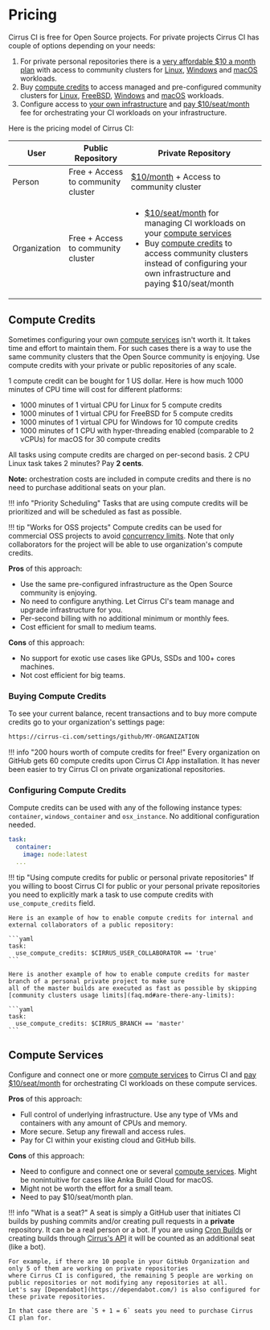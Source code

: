 # Pricing

Cirrus CI is free for Open Source projects. For private projects Cirrus CI has couple of options depending on your needs:

1. For private personal repositories there is a [very affordable $10 a month plan](https://github.com/marketplace/cirrus-ci/plan/MDIyOk1hcmtldHBsYWNlTGlzdGluZ1BsYW45OTI=#pricing-and-setup) with 
   access to community clusters for [Linux](guide/linux.md), [Windows](guide/windows.md) and [macOS](guide/macOS.md) workloads.
2. Buy [compute credits](#compute-credits) to access managed and pre-configured community clusters for [Linux](guide/linux.md), [FreeBSD](guide/FreeBSD.md), [Windows](guide/windows.md) and [macOS](guide/macOS.md) workloads.
3. Configure access to [your own infrastructure](#compute-services) and [pay $10/seat/month](https://github.com/marketplace/cirrus-ci/plan/MDIyOk1hcmtldHBsYWNlTGlzdGluZ1BsYW45OTM=#pricing-and-setup)
   fee for orchestrating your CI workloads on your infrastructure.

Here is the pricing model of Cirrus CI:

User | Public Repository | Private Repository
--- | --- | ---
Person | Free + Access to community cluster | [$10/month](https://github.com/marketplace/cirrus-ci/plan/MDIyOk1hcmtldHBsYWNlTGlzdGluZ1BsYW45OTI=#pricing-and-setup) + Access to community cluster
Organization | Free + Access to community cluster | <ul><li>[$10/seat/month](#compute-services) for managing CI workloads on your [compute services](#compute-services)</li><li>Buy [compute credits](#compute-credits) to access community clusters instead of configuring your own infrastructure and paying $10/seat/month</li></ul> 
    
## Compute Credits

Sometimes configuring your own [compute services](#compute-services) isn't worth it. It takes time and effort to maintain them. For such cases there is a way to use the same community clusters that the Open Source community is enjoying.
Use compute credits with your private or public repositories of any scale.

1 compute credit can be bought for 1 US dollar. Here is how much 1000 minutes of CPU time will cost for different platforms:

* 1000 minutes of 1 virtual CPU for Linux for 5 compute credits
* 1000 minutes of 1 virtual CPU for FreeBSD for 5 compute credits
* 1000 minutes of 1 virtual CPU for Windows for 10 compute credits
* 1000 minutes of 1 CPU with hyper-threading enabled (comparable to 2 vCPUs) for macOS for 30 compute credits

All tasks using compute credits are charged on per-second basis. 2 CPU Linux task takes 2 minutes? Pay **2 cents**.

**Note:** orchestration costs are included in compute credits and there is no need to purchase additional seats on your plan.

!!! info "Priority Scheduling"
    Tasks that are using compute credits will be prioritized and will be scheduled as fast as possible.

!!! tip "Works for OSS projects"
    Compute credits can be used for commercial OSS projects to avoid [concurrency limits](faq.md#are-there-any-limits).
    Note that only collaborators for the project will be able to use organization's compute credits.

**Pros** of this approach:
  
* Use the same pre-configured infrastructure as the Open Source community is enjoying.
* No need to configure anything. Let Cirrus CI's team manage and upgrade infrastructure for you.
* Per-second billing with no additional minimum or monthly fees.
* Cost efficient for small to medium teams. 
  
**Cons** of this approach:
  
* No support for exotic use cases like GPUs, SSDs and 100+ cores machines.
* Not cost efficient for big teams.

### Buying Compute Credits

To see your current balance, recent transactions and to buy more compute credits go to your organization's settings page:

```bash
https://cirrus-ci.com/settings/github/MY-ORGANIZATION
```

!!! info "200 hours worth of compute credits for free!"
    Every organization on GitHub gets 60 compute credits upon Cirrus CI App installation. It has never been easier to try
    Cirrus CI on private organizational repositories.

### Configuring Compute Credits

Compute credits can be used with any of the following instance types: `container`, `windows_container` and `osx_instance`.
No additional configuration needed.

```yaml
task:
  container:
    image: node:latest
  ...
```

!!! tip "Using compute credits for public or personal private repositories"
    If you willing to boost Cirrus CI for public or your personal private repositories you need to explicitly mark a task to use compute credits
    with `use_compute_credits` field.
    
    Here is an example of how to enable compute credits for internal and external collaborators of a public repository:
    
    ```yaml
    task:
      use_compute_credits: $CIRRUS_USER_COLLABORATOR == 'true'
    ```
    
    Here is another example of how to enable compute credits for master branch of a personal private project to make sure
    all of the master builds are executed as fast as possible by skipping [community clusters usage limits](faq.md#are-there-any-limits):
    
    ```yaml
    task:
      use_compute_credits: $CIRRUS_BRANCH == 'master'
    ```

## Compute Services

Configure and connect one or more [compute services](guide/supported-computing-services.md) to Cirrus CI and [pay $10/seat/month](https://github.com/marketplace/cirrus-ci/plan/MDIyOk1hcmtldHBsYWNlTGlzdGluZ1BsYW45OTM=#pricing-and-setup) 
for orchestrating CI workloads on these compute services. 

**Pros** of this approach:

* Full control of underlying infrastructure. Use any type of VMs and containers with any amount of CPUs and memory.
* More secure. Setup any firewall and access rules.
* Pay for CI within your existing cloud and GitHub bills. 
  
**Cons** of this approach:

* Need to configure and connect one or several [compute services](guide/supported-computing-services.md). Might be
  nonintuitive for cases like Anka Build Cloud for macOS.
* Might not be worth the effort for a small team.
* Need to pay $10/seat/month plan.

!!! info "What is a seat?"
    A seat is simply a GitHub user that initiates CI builds by pushing commits and/or creating pull requests in a **private** repository. 
    It can be a real person or a bot. If you are using [Cron Builds](guide/writing-tasks.md#cron-builds) or creating builds through [Cirrus's API](api.md)
    it will be counted as an additional seat (like a bot).
    
    For example, if there are 10 people in your GitHub Organization and only 5 of them are working on private repositories 
    where Cirrus CI is configured, the remaining 5 people are working on public repositories or not modifying any repositories at all. 
    Let's say [Dependabot](https://dependabot.com/) is also configured for these private repositories. 
    
    In that case there are `5 + 1 = 6` seats you need to purchase Cirrus CI plan for.
